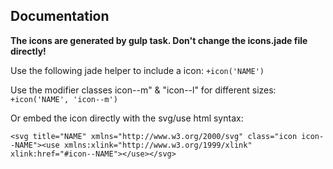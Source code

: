 ## Documentation

**The icons are generated by gulp task. Don't change the icons.jade file directly!**

Use the following jade helper to include a icon: ``` +icon('NAME') ```

Use the modifier classes icon--m" & "icon--l" for different sizes:
```+icon('NAME', 'icon--m')```

Or embed the icon directly with the svg/use html syntax:

    <svg title="NAME" xmlns="http://www.w3.org/2000/svg" class="icon icon--NAME"><use xmlns:xlink="http://www.w3.org/1999/xlink" xlink:href="#icon--NAME"></use></svg>
